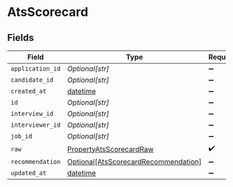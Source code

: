 # AtsScorecard


## Fields

| Field                                                                                     | Type                                                                                      | Required                                                                                  | Description                                                                               |
| ----------------------------------------------------------------------------------------- | ----------------------------------------------------------------------------------------- | ----------------------------------------------------------------------------------------- | ----------------------------------------------------------------------------------------- |
| `application_id`                                                                          | *Optional[str]*                                                                           | :heavy_minus_sign:                                                                        | N/A                                                                                       |
| `candidate_id`                                                                            | *Optional[str]*                                                                           | :heavy_minus_sign:                                                                        | N/A                                                                                       |
| `created_at`                                                                              | [datetime](https://docs.python.org/3/library/datetime.html#datetime-objects)              | :heavy_minus_sign:                                                                        | N/A                                                                                       |
| `id`                                                                                      | *Optional[str]*                                                                           | :heavy_minus_sign:                                                                        | N/A                                                                                       |
| `interview_id`                                                                            | *Optional[str]*                                                                           | :heavy_minus_sign:                                                                        | N/A                                                                                       |
| `interviewer_id`                                                                          | *Optional[str]*                                                                           | :heavy_minus_sign:                                                                        | N/A                                                                                       |
| `job_id`                                                                                  | *Optional[str]*                                                                           | :heavy_minus_sign:                                                                        | N/A                                                                                       |
| `raw`                                                                                     | [PropertyAtsScorecardRaw](../../models/shared/propertyatsscorecardraw.md)                 | :heavy_check_mark:                                                                        | N/A                                                                                       |
| `recommendation`                                                                          | [Optional[AtsScorecardRecommendation]](../../models/shared/atsscorecardrecommendation.md) | :heavy_minus_sign:                                                                        | N/A                                                                                       |
| `updated_at`                                                                              | [datetime](https://docs.python.org/3/library/datetime.html#datetime-objects)              | :heavy_minus_sign:                                                                        | N/A                                                                                       |